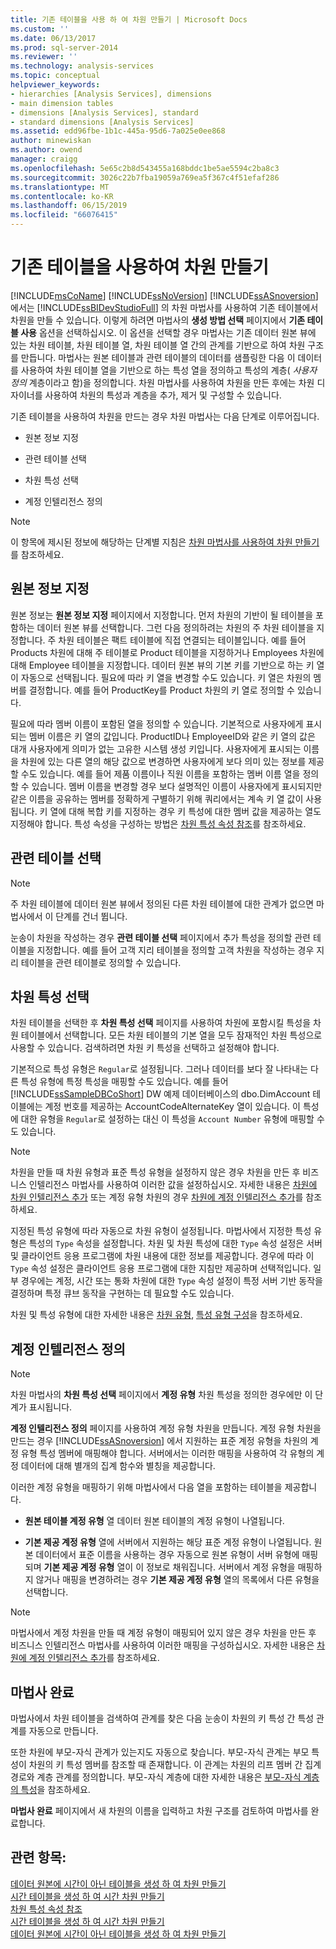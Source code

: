 ```yaml
---
title: 기존 테이블을 사용 하 여 차원 만들기 | Microsoft Docs
ms.custom: ''
ms.date: 06/13/2017
ms.prod: sql-server-2014
ms.reviewer: ''
ms.technology: analysis-services
ms.topic: conceptual
helpviewer_keywords:
- hierarchies [Analysis Services], dimensions
- main dimension tables
- dimensions [Analysis Services], standard
- standard dimensions [Analysis Services]
ms.assetid: edd96fbe-1b1c-445a-95d6-7a025e0ee868
author: minewiskan
ms.author: owend
manager: craigg
ms.openlocfilehash: 5e65c2b8d543455a168bddc1be5ae5594c2ba8c3
ms.sourcegitcommit: 3026c22b7fba19059a769ea5f367c4f51efaf286
ms.translationtype: MT
ms.contentlocale: ko-KR
ms.lasthandoff: 06/15/2019
ms.locfileid: "66076415"
---
```

# <a name="create-a-dimension-by-using-an-existing-table"></a>기존 테이블을 사용하여 차원 만들기
  [!INCLUDE[msCoName](../../includes/msconame-md.md)] [!INCLUDE[ssNoVersion](../../includes/ssnoversion-md.md)] [!INCLUDE[ssASnoversion](../../includes/ssasnoversion-md.md)]에서는 [!INCLUDE[ssBIDevStudioFull](../../includes/ssbidevstudiofull-md.md)] 의 차원 마법사를 사용하여 기존 테이블에서 차원을 만들 수 있습니다. 이렇게 하려면 마법사의 **생성 방법 선택** 페이지에서 **기존 테이블 사용** 옵션을 선택하십시오. 이 옵션을 선택할 경우 마법사는 기존 데이터 원본 뷰에 있는 차원 테이블, 차원 테이블 열, 차원 테이블 열 간의 관계를 기반으로 하여 차원 구조를 만듭니다. 마법사는 원본 테이블과 관련 테이블의 데이터를 샘플링한 다음 이 데이터를 사용하여 차원 테이블 열을 기반으로 하는 특성 열을 정의하고 특성의 계층( *사용자 정의* 계층이라고 함)을 정의합니다. 차원 마법사를 사용하여 차원을 만든 후에는 차원 디자이너를 사용하여 차원의 특성과 계층을 추가, 제거 및 구성할 수 있습니다.  
  
 기존 테이블을 사용하여 차원을 만드는 경우 차원 마법사는 다음 단계로 이루어집니다.  
  
-   원본 정보 지정  
  
-   관련 테이블 선택  
  
-   차원 특성 선택  
  
-   계정 인텔리전스 정의  
  
> [!NOTE]  
>  이 항목에 제시된 정보에 해당하는 단계별 지침은 [차원 마법사를 사용하여 차원 만들기](create-a-dimension-using-the-dimension-wizard.md)를 참조하세요.  
  
## <a name="specifying-the-source-information"></a>원본 정보 지정  
 원본 정보는 **원본 정보 지정** 페이지에서 지정합니다. 먼저 차원의 기반이 될 테이블을 포함하는 데이터 원본 뷰를 선택합니다. 그런 다음 정의하려는 차원의 주 차원 테이블을 지정합니다. 주 차원 테이블은 팩트 테이블에 직접 연결되는 테이블입니다. 예를 들어 Products 차원에 대해 주 테이블로 Product 테이블을 지정하거나 Employees 차원에 대해 Employee 테이블을 지정합니다. 데이터 원본 뷰의 기본 키를 기반으로 하는 키 열이 자동으로 선택됩니다. 필요에 따라 키 열을 변경할 수도 있습니다. 키 열은 차원의 멤버를 결정합니다. 예를 들어 ProductKey를 Product 차원의 키 열로 정의할 수 있습니다.  
  
 필요에 따라 멤버 이름이 포함된 열을 정의할 수 있습니다. 기본적으로 사용자에게 표시되는 멤버 이름은 키 열의 값입니다. ProductID나 EmployeeID와 같은 키 열의 값은 대개 사용자에게 의미가 없는 고유한 시스템 생성 키입니다. 사용자에게 표시되는 이름을 차원에 있는 다른 열의 해당 값으로 변경하면 사용자에게 보다 의미 있는 정보를 제공할 수도 있습니다. 예를 들어 제품 이름이나 직원 이름을 포함하는 멤버 이름 열을 정의할 수 있습니다. 멤버 이름을 변경할 경우 보다 설명적인 이름이 사용자에게 표시되지만 같은 이름을 공유하는 멤버를 정확하게 구별하기 위해 쿼리에서는 계속 키 열 값이 사용됩니다. 키 열에 대해 복합 키를 지정하는 경우 키 특성에 대한 멤버 값을 제공하는 열도 지정해야 합니다. 특성 속성을 구성하는 방법은 [차원 특성 속성 참조](dimension-attribute-properties-reference.md)를 참조하세요.  
  
## <a name="selecting-related-tables"></a>관련 테이블 선택  
  
> [!NOTE]  
>  주 차원 테이블에 데이터 원본 뷰에서 정의된 다른 차원 테이블에 대한 관계가 없으면 마법사에서 이 단계를 건너 뜁니다.  
  
 눈송이 차원을 작성하는 경우 **관련 테이블 선택** 페이지에서 추가 특성을 정의할 관련 테이블을 지정합니다. 예를 들어 고객 지리 테이블을 정의할 고객 차원을 작성하는 경우 지리 테이블을 관련 테이블로 정의할 수 있습니다.  
  
## <a name="selecting-dimension-attributes"></a>차원 특성 선택  
 차원 테이블을 선택한 후 **차원 특성 선택** 페이지를 사용하여 차원에 포함시킬 특성을 차원 테이블에서 선택합니다. 모든 차원 테이블의 기본 열을 모두 잠재적인 차원 특성으로 사용할 수 있습니다. 검색하려면 차원 키 특성을 선택하고 설정해야 합니다.  
  
 기본적으로 특성 유형은 `Regular`로 설정됩니다. 그러나 데이터를 보다 잘 나타내는 다른 특성 유형에 특정 특성을 매핑할 수도 있습니다. 예를 들어 [!INCLUDE[ssSampleDBCoShort](../../includes/sssampledbcoshort-md.md)] DW 예제 데이터베이스의 dbo.DimAccount 테이블에는 계정 번호를 제공하는 AccountCodeAlternateKey 열이 있습니다. 이 특성에 대한 유형을 `Regular`로 설정하는 대신 이 특성을 `Account Number` 유형에 매핑할 수도 있습니다.  
  
> [!NOTE]  
>  차원을 만들 때 차원 유형과 표준 특성 유형을 설정하지 않은 경우 차원을 만든 후 비즈니스 인텔리전스 마법사를 사용하여 이러한 값을 설정하십시오. 자세한 내용은 [차원에 차원 인텔리전스 추가](bi-wizard-add-dimension-intelligence-to-a-dimension.md) 또는 계정 유형 차원의 경우 [차원에 계정 인텔리전스 추가](bi-wizard-add-account-intelligence-to-a-dimension.md)를 참조하세요.  
  
 지정된 특성 유형에 따라 자동으로 차원 유형이 설정됩니다. 마법사에서 지정한 특성 유형은 특성의 `Type` 속성을 설정합니다. 차원 및 차원 특성에 대한 `Type` 속성 설정은 서버 및 클라이언트 응용 프로그램에 차원 내용에 대한 정보를 제공합니다. 경우에 따라 이 `Type` 속성 설정은 클라이언트 응용 프로그램에 대한 지침만 제공하며 선택적입니다. 일부 경우에는 계정, 시간 또는 통화 차원에 대한 `Type` 속성 설정이 특정 서버 기반 동작을 결정하며 특정 큐브 동작을 구현하는 데 필요할 수도 있습니다.  
  
 차원 및 특성 유형에 대한 자세한 내용은 [차원 유형](../multidimensional-models-olap-logical-dimension-objects/database-dimension-properties-types.md), [특성 유형 구성](attribute-properties-configure-attribute-types.md)을 참조하세요.  
  
## <a name="defining-account-intelligence"></a>계정 인텔리전스 정의  
  
> [!NOTE]  
>  차원 마법사의 **차원 특성 선택** 페이지에서 **계정 유형** 차원 특성을 정의한 경우에만 이 단계가 표시됩니다.  
  
 **계정 인텔리전스 정의** 페이지를 사용하여 계정 유형 차원을 만듭니다. 계정 유형 차원을 만드는 경우 [!INCLUDE[ssASnoversion](../../includes/ssasnoversion-md.md)] 에서 지원하는 표준 계정 유형을 차원의 계정 유형 특성 멤버에 매핑해야 합니다. 서버에서는 이러한 매핑을 사용하여 각 유형의 계정 데이터에 대해 별개의 집계 함수와 별칭을 제공합니다.  
  
 이러한 계정 유형을 매핑하기 위해 마법사에서 다음 열을 포함하는 테이블을 제공합니다.  
  
-   **원본 테이블 계정 유형** 열 데이터 원본 테이블의 계정 유형이 나열됩니다.  
  
-   **기본 제공 계정 유형** 열에 서버에서 지원하는 해당 표준 계정 유형이 나열됩니다. 원본 데이터에서 표준 이름을 사용하는 경우 자동으로 원본 유형이 서버 유형에 매핑되며 **기본 제공 계정 유형** 열이 이 정보로 채워집니다. 서버에서 계정 유형을 매핑하지 않거나 매핑을 변경하려는 경우 **기본 제공 계정 유형** 열의 목록에서 다른 유형을 선택합니다.  
  
> [!NOTE]  
>  마법사에서 계정 차원을 만들 때 계정 유형이 매핑되어 있지 않은 경우 차원을 만든 후 비즈니스 인텔리전스 마법사를 사용하여 이러한 매핑을 구성하십시오. 자세한 내용은 [차원에 계정 인텔리전스 추가](bi-wizard-add-account-intelligence-to-a-dimension.md)를 참조하세요.  
  
## <a name="completing-the-wizard"></a>마법사 완료  
 마법사에서 차원 테이블을 검색하여 관계를 찾은 다음 눈송이 차원의 키 특성 간 특성 관계를 자동으로 만듭니다.  
  
 또한 차원에 부모-자식 관계가 있는지도 자동으로 찾습니다. 부모-자식 관계는 부모 특성이 차원의 키 특성 멤버를 참조할 때 존재합니다. 이 관계는 차원의 리프 멤버 간 집계 경로와 계층 관계를 정의합니다. 부모-자식 계층에 대한 자세한 내용은 [부모-자식 계층의 특성](parent-child-dimension-attributes.md)을 참조하세요.  
  
 **마법사 완료** 페이지에서 새 차원의 이름을 입력하고 차원 구조를 검토하여 마법사를 완료합니다.  
  
## <a name="see-also"></a>관련 항목:  
 [데이터 원본에 시간이 아닌 테이블을 생성 하 여 차원 만들기](create-a-dimension-by-generating-a-non-time-table-in-the-data-source.md)   
 [시간 테이블을 생성 하 여 시간 차원 만들기](create-a-time-dimension-by-generating-a-time-table.md)   
 [차원 특성 속성 참조](dimension-attribute-properties-reference.md)   
 [시간 테이블을 생성 하 여 시간 차원 만들기](create-a-time-dimension-by-generating-a-time-table.md)   
 [데이터 원본에 시간이 아닌 테이블을 생성 하 여 차원 만들기](create-a-dimension-by-generating-a-non-time-table-in-the-data-source.md)  
  
  
